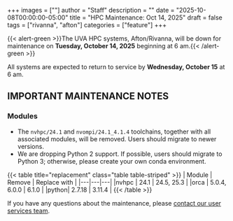 +++
images = [""]
author = "Staff"
description = ""
date = "2025-10-08T00:00:00-05:00"
title = "HPC Maintenance: Oct 14, 2025"
draft = false
tags = ["rivanna", "afton"]
categories = ["feature"]
+++

{{< alert-green >}}The UVA HPC systems, Afton/Rivanna, will be down for maintenance on <strong>Tuesday, October 14, 2025</strong> beginning at 6 am.{{< /alert-green >}}

All systems are expected to return to service by **Wednesday, October 15** at 6 am.

## IMPORTANT MAINTENANCE NOTES

### Modules

- The `nvhpc/24.1` and `nvompi/24.1_4.1.4` toolchains, together with all associated modules, will be removed. Users should migrate to newer versions.
- We are dropping Python 2 support. If possible, users should migrate to Python 3; otherwise, please create your own conda environment.

{{< table title="replacement" class="table table-striped" >}}
| Module | Remove | Replace with |
|---|---|---|
|nvhpc | 24.1   | 24.5, 25.3 |
|orca  | 5.0.4, 6.0.0 | 6.1.0 |
|python| 2.7.18 | 3.11.4 |
{{< /table >}}

If you have any questions about the maintenance, please [contact our user services team](https://www.rc.virginia.edu/support/). 
